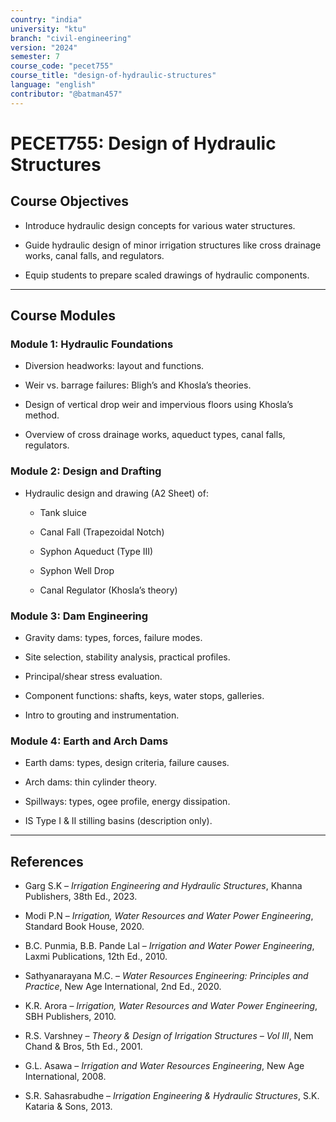 ```yaml
---
country: "india"
university: "ktu"
branch: "civil-engineering"
version: "2024"
semester: 7
course_code: "pecet755"
course_title: "design-of-hydraulic-structures"
language: "english"
contributor: "@batman457"
---
```


# PECET755: Design of Hydraulic Structures

## Course Objectives

- Introduce hydraulic design concepts for various water structures.

- Guide hydraulic design of minor irrigation structures like cross drainage works, canal falls, and regulators.

- Equip students to prepare scaled drawings of hydraulic components.

---

## Course Modules

### Module 1: Hydraulic Foundations

- Diversion headworks: layout and functions.

- Weir vs. barrage failures: Bligh’s and Khosla’s theories.

- Design of vertical drop weir and impervious floors using Khosla’s method.

- Overview of cross drainage works, aqueduct types, canal falls, regulators.

### Module 2: Design and Drafting

- Hydraulic design and drawing (A2 Sheet) of:

  - Tank sluice

  - Canal Fall (Trapezoidal Notch)

  - Syphon Aqueduct (Type III)

  - Syphon Well Drop

  - Canal Regulator (Khosla’s theory)

### Module 3: Dam Engineering

- Gravity dams: types, forces, failure modes.

- Site selection, stability analysis, practical profiles.

- Principal/shear stress evaluation.

- Component functions: shafts, keys, water stops, galleries.

- Intro to grouting and instrumentation.

### Module 4: Earth and Arch Dams

- Earth dams: types, design criteria, failure causes.

- Arch dams: thin cylinder theory.

- Spillways: types, ogee profile, energy dissipation.

- IS Type I & II stilling basins (description only).

---

## References

- Garg S.K – *Irrigation Engineering and Hydraulic Structures*, Khanna Publishers, 38th Ed., 2023.

- Modi P.N – *Irrigation, Water Resources and Water Power Engineering*, Standard Book House, 2020.

- B.C. Punmia, B.B. Pande Lal – *Irrigation and Water Power Engineering*, Laxmi Publications, 12th Ed., 2010.

- Sathyanarayana M.C. – *Water Resources Engineering: Principles and Practice*, New Age International, 2nd Ed., 2020.

- K.R. Arora – *Irrigation, Water Resources and Water Power Engineering*, SBH Publishers, 2010.

- R.S. Varshney – *Theory & Design of Irrigation Structures – Vol III*, Nem Chand & Bros, 5th Ed., 2001.

- G.L. Asawa – *Irrigation and Water Resources Engineering*, New Age International, 2008.

- S.R. Sahasrabudhe – *Irrigation Engineering & Hydraulic Structures*, S.K. Kataria & Sons, 2013.
